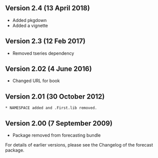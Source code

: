 ## Version 2.4 (13 April 2018)
  * Added pkgdown
  * Added a vignette

## Version 2.3 (12 Feb 2017)
  * Removed tseries dependency

## Version 2.02 (4 June 2016)
  * Changed URL for book

## Version 2.01 (30 October 2012)
	* NAMESPACE added and .First.lib removed.

## Version 2.00 (7 September 2009)
  * Package removed from forecasting bundle

For details of earlier versions, please see the Changelog of the forecast package.

